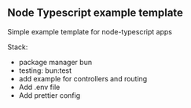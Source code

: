 ## Node Typescript example template

Simple example template for node-typescript apps

Stack:

-   package manager bun
-   testing: bun:test
-   add example for controllers and routing
-   Add .env file
-   Add prettier config
